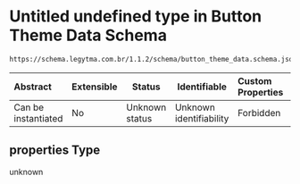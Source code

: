 # Untitled undefined type in Button Theme Data Schema

```txt
https://schema.legytma.com.br/1.1.2/schema/button_theme_data.schema.json#/properties
```




| Abstract            | Extensible | Status         | Identifiable            | Custom Properties | Additional Properties | Access Restrictions | Defined In                                                                                        |
| :------------------ | ---------- | -------------- | ----------------------- | :---------------- | --------------------- | ------------------- | ------------------------------------------------------------------------------------------------- |
| Can be instantiated | No         | Unknown status | Unknown identifiability | Forbidden         | Allowed               | none                | [button_theme_data.schema.json\*](../schema/button_theme_data.schema.json) |

## properties Type

unknown
